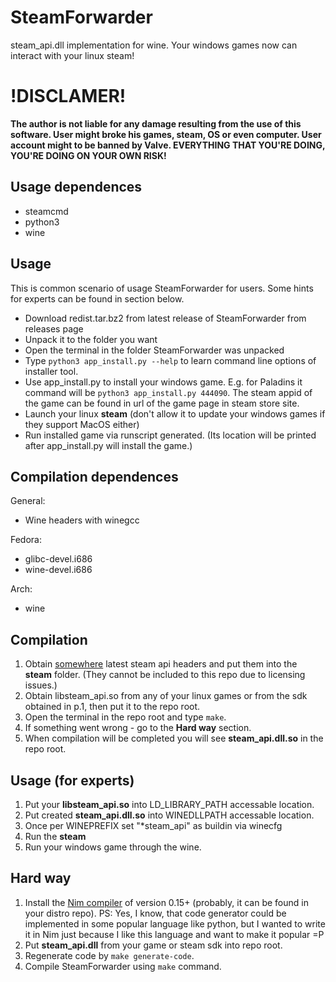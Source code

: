 # SteamForwarder
steam_api.dll implementation for wine. Your windows games now can interact with your linux steam!

# !DISCLAMER!
**The author is not liable for any damage resulting from the use of this software. User might broke his games, steam, OS or even computer. User account might to be banned by Valve. EVERYTHING THAT YOU'RE DOING, YOU'RE DOING ON YOUR OWN RISK!**

## Usage dependences
* steamcmd
* python3
* wine

## Usage

This is common scenario of usage SteamForwarder for users.
Some hints for experts can be found in section below.

* Download redist.tar.bz2 from latest release of SteamForwarder from releases page
* Unpack it to the folder you want
* Open the terminal in the folder SteamForwarder was unpacked
* Type `python3 app_install.py --help` to learn command line options of installer tool.
* Use app\_install.py to install your windows game. E.g. for Paladins it command will be `python3 app_install.py 444090`. The steam appid of the game can be found in url of the game page in steam store site.
* Launch your linux **steam** (don't allow it to update your windows games if they support MacOS either)
* Run installed game via runscript generated. (Its location will be printed after app\_install.py will install the game.)

## Compilation dependences
General:
* Wine headers with winegcc

Fedora:
* glibc-devel.i686
* wine-devel.i686

Arch:
* wine

## Compilation
1. Obtain [somewhere](https://partner.steamgames.com/home) latest steam api headers and put them into the **steam** folder. (They cannot be included to this repo due to licensing issues.)
2. Obtain libsteam_api.so from any of your linux games or from the sdk obtained in p.1, then put it to the repo root.
3. Open the terminal in the repo root and type `make`.
4. If something went wrong - go to the **Hard way** section.
5. When compilation will be completed you will see **steam_api.dll.so** in the repo root.

## Usage (for experts)
1. Put your **libsteam_api.so** into LD_LIBRARY_PATH accessable location.
2. Put created **steam_api.dll.so** into WINEDLLPATH accessable location.
3. Once per WINEPREFIX set "*steam_api" as buildin via winecfg
4. Run the **steam**
5. Run your windows game through the wine.

## Hard way
1. Install the [Nim compiler](https://nim-lang.org/download.html) of version 0.15+ (probably, it can be found in your distro repo). PS: Yes, I know, that code generator could be implemented in some popular language like python, but I wanted to write it in Nim just because I like this language and want to make it popular =P
2. Put **steam_api.dll** from your game or steam sdk into repo root.
3. Regenerate code by `make generate-code`.
4. Compile SteamForwarder using `make` command.
